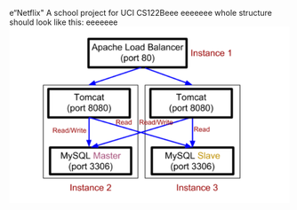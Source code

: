 e“Netflix"
A school project for UCI CS122Beee
eeeeeee
whole structure should look like this:
eeeeeee
![image](https://github.com/cxk123/-Netflix-CS122B/blob/master/images/struture.PNG)
